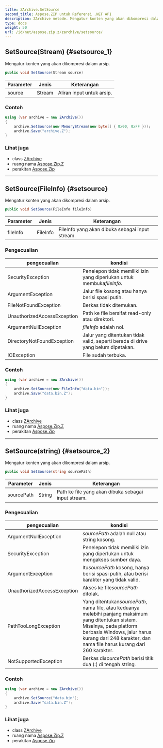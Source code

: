 ```yaml
---
title: ZArchive.SetSource
second_title: Aspose.ZIP untuk Referensi .NET API
description: ZArchive metode. Mengatur konten yang akan dikompresi dalam arsip.
type: docs
weight: 50
url: /id/net/aspose.zip.z/zarchive/setsource/
---
```

## SetSource(Stream) {#setsource_1}

Mengatur konten yang akan dikompresi dalam arsip.

```csharp
public void SetSource(Stream source)
```

| Parameter | Jenis | Keterangan |
| --- | --- | --- |
| source | Stream | Aliran input untuk arsip. |

### Contoh

```csharp
using (var archive = new ZArchive())
{
    archive.SetSource(new MemoryStream(new byte[] { 0x00, 0xFF }));
    archive.Save("archive.Z");
}
```

### Lihat juga

* class [ZArchive](../)
* ruang nama [Aspose.Zip.Z](../../zarchive/)
* perakitan [Aspose.Zip](../../../)

---

## SetSource(FileInfo) {#setsource}

Mengatur konten yang akan dikompresi dalam arsip.

```csharp
public void SetSource(FileInfo fileInfo)
```

| Parameter | Jenis | Keterangan |
| --- | --- | --- |
| fileInfo | FileInfo | FileInfo yang akan dibuka sebagai input stream. |

### Pengecualian

| pengecualian | kondisi |
| --- | --- |
| SecurityException | Penelepon tidak memiliki izin yang diperlukan untuk membuka*fileInfo*. |
| ArgumentException | Jalur file kosong atau hanya berisi spasi putih. |
| FileNotFoundException | Berkas tidak ditemukan. |
| UnauthorizedAccessException | Path ke file bersifat read-only atau direktori. |
| ArgumentNullException | *fileInfo* adalah nol. |
| DirectoryNotFoundException | Jalur yang ditentukan tidak valid, seperti berada di drive yang belum dipetakan. |
| IOException | File sudah terbuka. |

### Contoh

```csharp
using (var archive = new ZArchive()) 
{
    archive.SetSource(new FileInfo("data.bin"));
    archive.Save("data.bin.Z");
}
```

### Lihat juga

* class [ZArchive](../)
* ruang nama [Aspose.Zip.Z](../../zarchive/)
* perakitan [Aspose.Zip](../../../)

---

## SetSource(string) {#setsource_2}

Mengatur konten yang akan dikompresi dalam arsip.

```csharp
public void SetSource(string sourcePath)
```

| Parameter | Jenis | Keterangan |
| --- | --- | --- |
| sourcePath | String | Path ke file yang akan dibuka sebagai input stream. |

### Pengecualian

| pengecualian | kondisi |
| --- | --- |
| ArgumentNullException | *sourcePath* adalah null atau string kosong. |
| SecurityException | Penelepon tidak memiliki izin yang diperlukan untuk mengakses sumber daya. |
| ArgumentException | Itu*sourcePath* kosong, hanya berisi spasi putih, atau berisi karakter yang tidak valid. |
| UnauthorizedAccessException | Akses ke file*sourcePath* ditolak. |
| PathTooLongException | Yang ditentukan*sourcePath*, nama file, atau keduanya melebihi panjang maksimum yang ditentukan sistem. Misalnya, pada platform berbasis Windows, jalur harus kurang dari 248 karakter, dan nama file harus kurang dari 260 karakter. |
| NotSupportedException | Berkas di*sourcePath* berisi titik dua (:) di tengah string. |

### Contoh

```csharp
using (var archive = new ZArchive()) 
{
    archive.SetSource("data.bin");
    archive.Save("data.bin.Z");
}
```

### Lihat juga

* class [ZArchive](../)
* ruang nama [Aspose.Zip.Z](../../zarchive/)
* perakitan [Aspose.Zip](../../../)


